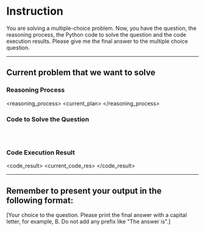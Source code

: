 # Instruction

You are solving a multiple-choice problem. Now, you have the question, the reasoning process, the Python code to solve the question and the code execution results. Please give me the final answer to the multiple choice question.

---

## Current problem that we want to solve
<task>
<question> 
</task>

### Reasoning Process
<reasoning_process>
<current_plan>
</reasoning_process>

### Code to Solve the Question
<code>
<current_code>
</code>

### Code Execution Result
<code_result>
<current_code_res>
</code_result>

---

## Remember to present your output in the following format:

<choice>
[Your choice to the question. Please print the final answer with a capital letter, for example, B. Do not add any prefix like "The answer is".]
</choice>
